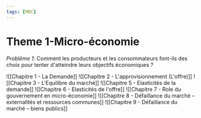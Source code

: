 ```yaml
---
tags: [MOC] 
---
```


# Theme 1-Micro-économie
*Problème 1*: Comment les producteurs et les consommateurs font-ils des choix pour tenter d'atteindre leurs objectifs économiques ?

![[Chapitre 1 - La Demande]]
![[Chapitre 2 - L'approvisionnement (L'offre)]]
![[Chapitre 3 - L'Equilibre du marché]]
![[Chapitre 5 - Elasticités de la demande]]
![[Chapitre 6 - Elasticités de l'offre]]
![[Chapitre 7 - Role du gouvernement en micro-économie]]
![[Chapitre 8 - Défaillance du marché – externalités et ressources communes]]
![[Chapitre 9 - Défaillance du marché –  biens publics]]

